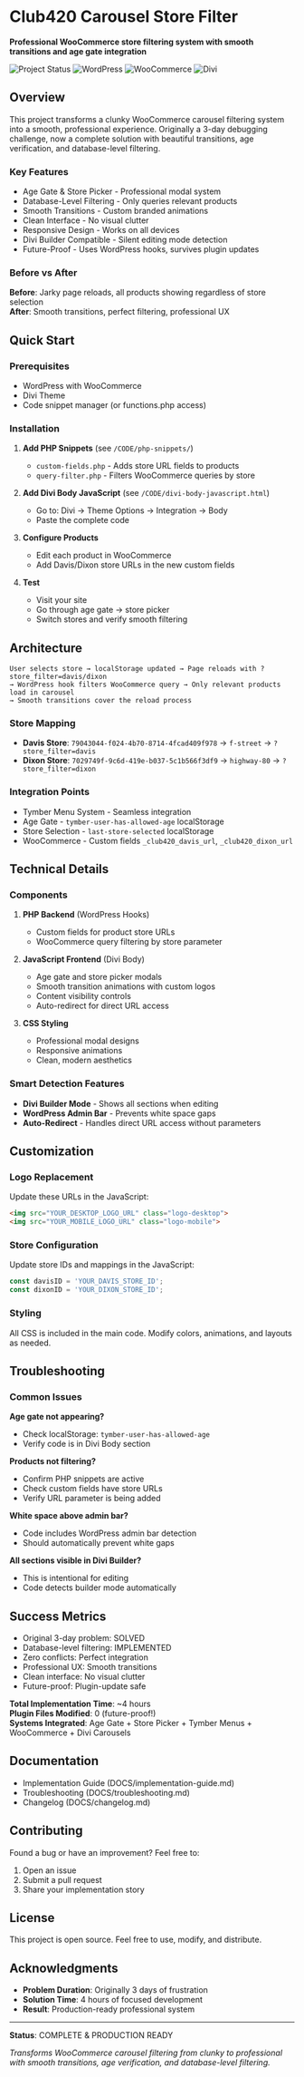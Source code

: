 # Club420 Carousel Store Filter

**Professional WooCommerce store filtering system with smooth transitions and age gate integration**

![Project Status](https://img.shields.io/badge/Status-Production%20Ready-brightgreen)
![WordPress](https://img.shields.io/badge/WordPress-Compatible-blue)
![WooCommerce](https://img.shields.io/badge/WooCommerce-Compatible-purple)
![Divi](https://img.shields.io/badge/Divi%20Theme-Compatible-orange)

## Overview

This project transforms a clunky WooCommerce carousel filtering system into a smooth, professional experience. Originally a 3-day debugging challenge, now a complete solution with beautiful transitions, age verification, and database-level filtering.

### Key Features

- Age Gate & Store Picker - Professional modal system
- Database-Level Filtering - Only queries relevant products
- Smooth Transitions - Custom branded animations 
- Clean Interface - No visual clutter
- Responsive Design - Works on all devices
- Divi Builder Compatible - Silent editing mode detection
- Future-Proof - Uses WordPress hooks, survives plugin updates

### Before vs After

**Before**: Jarky page reloads, all products showing regardless of store selection  
**After**: Smooth transitions, perfect filtering, professional UX

## Quick Start

### Prerequisites
- WordPress with WooCommerce
- Divi Theme
- Code snippet manager (or functions.php access)

### Installation

1. **Add PHP Snippets** (see `/CODE/php-snippets/`)
   - `custom-fields.php` - Adds store URL fields to products
   - `query-filter.php` - Filters WooCommerce queries by store

2. **Add Divi Body JavaScript** (see `/CODE/divi-body-javascript.html`)
   - Go to: Divi → Theme Options → Integration → Body
   - Paste the complete code

3. **Configure Products**
   - Edit each product in WooCommerce
   - Add Davis/Dixon store URLs in the new custom fields

4. **Test**
   - Visit your site
   - Go through age gate → store picker
   - Switch stores and verify smooth filtering

## Architecture

```
User selects store → localStorage updated → Page reloads with ?store_filter=davis/dixon 
→ WordPress hook filters WooCommerce query → Only relevant products load in carousel
→ Smooth transitions cover the reload process
```

### Store Mapping
- **Davis Store**: `79043044-f024-4b70-8714-4fcad409f978` → `f-street` → `?store_filter=davis`
- **Dixon Store**: `7029749f-9c6d-419e-b037-5c1b566f3df9` → `highway-80` → `?store_filter=dixon`

### Integration Points
- Tymber Menu System - Seamless integration
- Age Gate - `tymber-user-has-allowed-age` localStorage
- Store Selection - `last-store-selected` localStorage
- WooCommerce - Custom fields `_club420_davis_url`, `_club420_dixon_url`

## Technical Details

### Components

1. **PHP Backend** (WordPress Hooks)
   - Custom fields for product store URLs
   - WooCommerce query filtering by store parameter

2. **JavaScript Frontend** (Divi Body)
   - Age gate and store picker modals
   - Smooth transition animations with custom logos
   - Content visibility controls
   - Auto-redirect for direct URL access

3. **CSS Styling**
   - Professional modal designs
   - Responsive animations
   - Clean, modern aesthetics

### Smart Detection Features
- **Divi Builder Mode** - Shows all sections when editing
- **WordPress Admin Bar** - Prevents white space gaps
- **Auto-Redirect** - Handles direct URL access without parameters

## Customization

### Logo Replacement
Update these URLs in the JavaScript:
```html
<img src="YOUR_DESKTOP_LOGO_URL" class="logo-desktop">
<img src="YOUR_MOBILE_LOGO_URL" class="logo-mobile">
```

### Store Configuration
Update store IDs and mappings in the JavaScript:
```javascript
const davisID = 'YOUR_DAVIS_STORE_ID';
const dixonID = 'YOUR_DIXON_STORE_ID';
```

### Styling
All CSS is included in the main code. Modify colors, animations, and layouts as needed.

## Troubleshooting

### Common Issues

**Age gate not appearing?**
- Check localStorage: `tymber-user-has-allowed-age`
- Verify code is in Divi Body section

**Products not filtering?**
- Confirm PHP snippets are active
- Check custom fields have store URLs
- Verify URL parameter is being added

**White space above admin bar?**
- Code includes WordPress admin bar detection
- Should automatically prevent white gaps

**All sections visible in Divi Builder?**
- This is intentional for editing
- Code detects builder mode automatically

## Success Metrics

- Original 3-day problem: SOLVED
- Database-level filtering: IMPLEMENTED
- Zero conflicts: Perfect integration
- Professional UX: Smooth transitions
- Clean interface: No visual clutter
- Future-proof: Plugin-update safe

**Total Implementation Time**: ~4 hours  
**Plugin Files Modified**: 0 (future-proof!)  
**Systems Integrated**: Age Gate + Store Picker + Tymber Menus + WooCommerce + Divi Carousels

## Documentation

- Implementation Guide (DOCS/implementation-guide.md)
- Troubleshooting (DOCS/troubleshooting.md) 
- Changelog (DOCS/changelog.md)

## Contributing

Found a bug or have an improvement? Feel free to:
1. Open an issue
2. Submit a pull request
3. Share your implementation story

## License

This project is open source. Feel free to use, modify, and distribute.

## Acknowledgments

- **Problem Duration**: Originally 3 days of frustration
- **Solution Time**: 4 hours of focused development
- **Result**: Production-ready professional system

---

**Status**: COMPLETE & PRODUCTION READY

*Transforms WooCommerce carousel filtering from clunky to professional with smooth transitions, age verification, and database-level filtering.*
